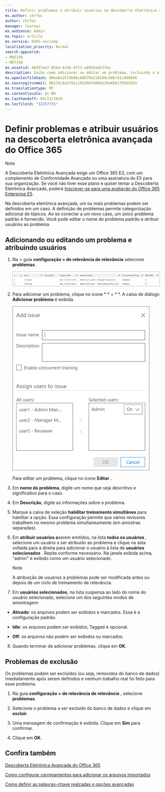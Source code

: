 ```yaml
---
title: Definir problemas e atribuir usuários na descoberta eletrônica avançada do Office 365
ms.author: chrfox
author: chrfox
manager: laurawi
ms.audience: Admin
ms.topic: article
ms.service: O365-seccomp
localization_priority: Normal
search.appverid:
- MOE150
- MET150
ms.assetid: 48d37ee7-05bd-4cb8-9723-a8959ad23fbe
description: Saiba como adicionar ou editar um problema, incluindo a atribuição de usuários a ele ou a exclusão de um problema para um caso de descoberta eletrônica na descoberta eletrônica avançada do Office 365.
ms.openlocfilehash: 80ea6e2579b8bc68b70e2181d9c986c91c890836
ms.sourcegitcommit: 0017dc6a5f81c165d9dfd88be39a6bb17856582e
ms.translationtype: MT
ms.contentlocale: pt-BR
ms.lasthandoff: 04/23/2019
ms.locfileid: "32257731"
---
```

# <a name="define-issues-and-assign-users-in-office-365-advanced-ediscovery"></a>Definir problemas e atribuir usuários na descoberta eletrônica avançada do Office 365

> [!NOTE]
> A Descoberta Eletrônica Avançada exige um Office 365 E3, com um complemento de Conformidade Avançada ou uma assinatura do E5 para sua organização. Se você não tiver esse plano e quiser tentar a Descoberta Eletrônica Avançada, poderá [Inscrever-se para uma avaliação do Office 365 Enterprise E5](https://go.microsoft.com/fwlink/p/?LinkID=698279). 
  
Na descoberta eletrônica avançada, um ou mais problemas podem ser definidos em um caso. A definição de problemas permite categorização adicional de tópicos. Ao se conectar a um novo caso, um único problema padrão é fornecido. Você pode editar o nome do problema padrão e atribuir usuários ao problema. 
  
## <a name="adding-or-editing-an-issue-and-assigning-users"></a>Adicionando ou editando um problema e atribuindo usuários

1. Na \> guia **configuração \> de relevância de relevância** selecione **problemas**.
    
    ![Problemas de instalação de relevância](media/dfd8f9ef-b167-4ed9-980e-00ae98a97169.png)
  
2. Para adicionar um problema, clique no ícone * * + * *. A caixa de diálogo **Adicionar problema** é exibida. 
    
    ![Problema de adição de instalação de Relevância](media/c8e94982-139a-472a-b85d-282f2d742046.png)
  
    Para editar um problema, clique no ícone **Editar** . 
    
3. Em **nome do problema**, digite um nome que seja descritivo e significativo para o caso. 
    
4. Em **Descrição**, digite as informações sobre o problema.
    
5. Marque a caixa de seleção **habilitar treinamento simultâneo** para habilitar a opção. Essa configuração permite que vários revisores trabalhem no mesmo problema simultaneamente (em amostras separadas). 
    
6. Em **atribuir usuários a**serem emitidos, na lista **todos os usuários** , selecione um usuário a ser atribuído ao problema e clique na seta voltada para a direita para adicionar o usuário à lista de **usuários selecionados** . Repita conforme necessário. Na janela exibida acima, "admin" é exibido como um usuário selecionado. 
    
    > [!NOTE]
    > A atribuição de usuários a problemas pode ser modificada antes ou depois de um ciclo de treinamento de relevância. 
  
7. Em **usuários selecionados**, na lista suspensa ao lado do nome do usuário selecionado, selecione um dos seguintes modos de amostragem: 
    
  - **Ativado**: os arquivos podem ser exibidos e marcados. Essa é a configuração padrão.
    
  - **Idle**: os arquivos podem ser exibidos; Tagged é opcional.
    
  - **Off**: os arquivos não podem ser exibidos ou marcados.
    
8. Quando terminar de adicionar problemas, clique em **OK**.
    
## <a name="deleting-issues"></a>Problemas de exclusão

Os problemas podem ser excluídos (ou seja, removidos do banco de dados) imediatamente após serem definidos e nenhum trabalho real foi feito para esse problema. 
  
1. Na guia **configuração \> de relevância de relevância** , selecione **problemas**.
    
2. Selecione o problema a ser excluído do banco de dados e clique em **excluir**.
    
3. Uma mensagem de confirmação é exibida. Clique em **Sim** para confirmar. 
    
4. Clique em **OK**.
    
## <a name="see-also"></a>Confira também

[Descoberta Eletrônica Avançada do Office 365](office-365-advanced-ediscovery.md)
  
[Como configurar carregamentos para adicionar os arquivos importados](set-up-loads-to-add-imported-files.md)
  
[Como definir as palavras-chave realçadas e opções avançadas](define-highlighted-keywords-and-advanced-options.md)

